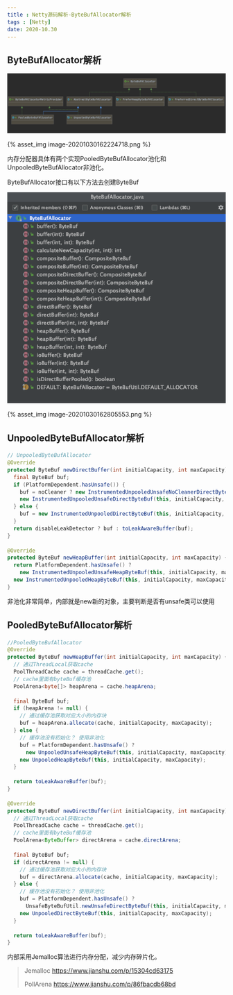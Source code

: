 ```yaml
---
title : Netty源码解析-ByteBufAllocator解析
tags : [Netty]
date: 2020-10.30
---
```


## ByteBufAllocator解析

![image-20201030162224718](Netty源码解析-ByteBufAllocator/image-20201030162224718.png)

{% asset_img image-20201030162224718.png %}

内存分配器具体有两个实现PooledByteBufAllocator池化和UnpooledByteBufAllocator非池化。

ByteBufAllocator接口有以下方法去创建ByteBuf

![image-20201030162805553](Netty源码解析-ByteBufAllocator/image-20201030162805553.png)

{% asset_img image-20201030162805553.png %}



## UnpooledByteBufAllocator解析

```java
// UnpooledByteBufAllocator
@Override
protected ByteBuf newDirectBuffer(int initialCapacity, int maxCapacity) {
  final ByteBuf buf;
  if (PlatformDependent.hasUnsafe()) {
    buf = noCleaner ? new InstrumentedUnpooledUnsafeNoCleanerDirectByteBuf(this, initialCapacity, maxCapacity) :
    new InstrumentedUnpooledUnsafeDirectByteBuf(this, initialCapacity, maxCapacity);
  } else {
    buf = new InstrumentedUnpooledDirectByteBuf(this, initialCapacity, maxCapacity);
  }
  return disableLeakDetector ? buf : toLeakAwareBuffer(buf);
}

@Override
protected ByteBuf newHeapBuffer(int initialCapacity, int maxCapacity) {
  return PlatformDependent.hasUnsafe() ?
    new InstrumentedUnpooledUnsafeHeapByteBuf(this, initialCapacity, maxCapacity) :
  new InstrumentedUnpooledHeapByteBuf(this, initialCapacity, maxCapacity);
}
```

非池化非常简单，内部就是new新的对象，主要判断是否有unsafe类可以使用

## PooledByteBufAllocator解析

```java
//PooledByteBufAllocator
@Override
protected ByteBuf newHeapBuffer(int initialCapacity, int maxCapacity) {
  // 通过ThreadLocal获取cache
  PoolThreadCache cache = threadCache.get();
  // cache里面有byteBuf缓存池
  PoolArena<byte[]> heapArena = cache.heapArena;

  final ByteBuf buf;
  if (heapArena != null) {
    // 通过缓存池获取对应大小的内存块
    buf = heapArena.allocate(cache, initialCapacity, maxCapacity);
  } else {
    // 缓存池没有初始化？ 使用非池化
    buf = PlatformDependent.hasUnsafe() ?
      new UnpooledUnsafeHeapByteBuf(this, initialCapacity, maxCapacity) :
    new UnpooledHeapByteBuf(this, initialCapacity, maxCapacity);
  }

  return toLeakAwareBuffer(buf);
}

@Override
protected ByteBuf newDirectBuffer(int initialCapacity, int maxCapacity) {
  // 通过ThreadLocal获取cache
  PoolThreadCache cache = threadCache.get();
  // cache里面有byteBuf缓存池
  PoolArena<ByteBuffer> directArena = cache.directArena;

  final ByteBuf buf;
  if (directArena != null) {
    // 通过缓存池获取对应大小的内存块
    buf = directArena.allocate(cache, initialCapacity, maxCapacity);
  } else {
    // 缓存池没有初始化？ 使用非池化
    buf = PlatformDependent.hasUnsafe() ?
      UnsafeByteBufUtil.newUnsafeDirectByteBuf(this, initialCapacity, maxCapacity) :
    new UnpooledDirectByteBuf(this, initialCapacity, maxCapacity);
  }

  return toLeakAwareBuffer(buf);
}

```

内部采用Jemalloc算法进行内存分配，减少内存碎片化。



> Jemalloc https://www.jianshu.com/p/15304cd63175
>
> PollArena https://www.jianshu.com/p/86fbacdb68bd